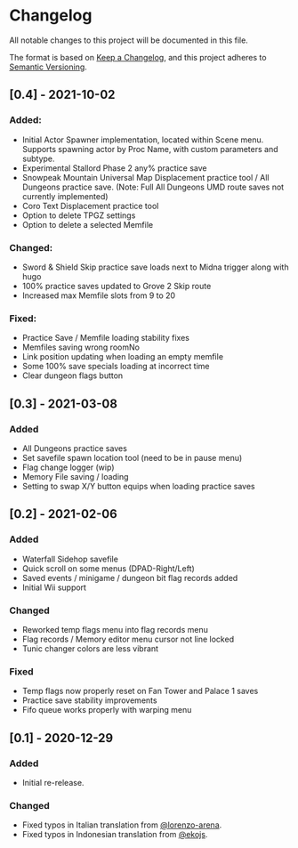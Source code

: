 # Changelog

All notable changes to this project will be documented in this file.

The format is based on [Keep a Changelog](https://keepachangelog.com/en/1.0.0/),
and this project adheres to [Semantic Versioning](https://semver.org/spec/v2.0.0.html).

## [0.4] - 2021-10-02

### Added:
- Initial Actor Spawner implementation, located within Scene menu. Supports spawning actor by Proc Name, with custom parameters and subtype.
- Experimental Stallord Phase 2 any% practice save
- Snowpeak Mountain Universal Map Displacement practice tool / All Dungeons practice save. (Note: Full All Dungeons UMD route saves not currently implemented)
- Coro Text Displacement practice tool
- Option to delete TPGZ settings
- Option to delete a selected Memfile

### Changed:
- Sword & Shield Skip practice save loads next to Midna trigger along with hugo
- 100% practice saves updated to Grove 2 Skip route
- Increased max Memfile slots from 9 to 20

### Fixed:
- Practice Save / Memfile loading stability fixes
- Memfiles saving wrong roomNo
- Link position updating when loading an empty memfile
- Some 100% save specials loading at incorrect time
- Clear dungeon flags button


## [0.3] - 2021-03-08

### Added
- All Dungeons practice saves
- Set savefile spawn location tool (need to be in pause menu)
- Flag change logger (wip)
- Memory File saving / loading
- Setting to swap X/Y button equips when loading practice saves


## [0.2] - 2021-02-06

### Added
- Waterfall Sidehop savefile
- Quick scroll on some menus (DPAD-Right/Left)
- Saved events / minigame / dungeon bit flag records added
- Initial Wii support

### Changed
- Reworked temp flags menu into flag records menu
- Flag records / Memory editor menu cursor not line locked
- Tunic changer colors are less vibrant

### Fixed
- Temp flags now properly reset on Fan Tower and Palace 1 saves
- Practice save stability improvements
- Fifo queue works properly with warping menu


## [0.1] - 2020-12-29

### Added

- Initial re-release.

### Changed

- Fixed typos in Italian translation from [@lorenzo-arena](https://github.com/lorenzo-arena).
- Fixed typos in Indonesian translation from [@ekojs](https://github.com/ekojs).
